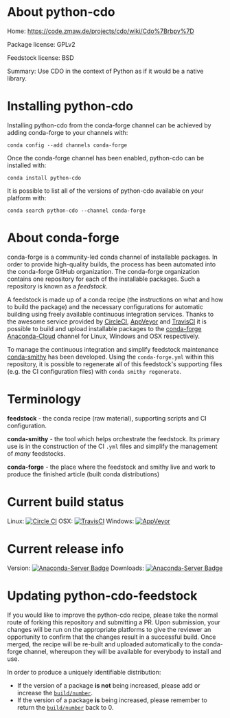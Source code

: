 About python-cdo
================

Home: https://code.zmaw.de/projects/cdo/wiki/Cdo%7Brbpy%7D

Package license: GPLv2

Feedstock license: BSD

Summary: Use CDO in the context of Python as if it would be a native library.



Installing python-cdo
=====================

Installing python-cdo from the conda-forge channel can be achieved by adding conda-forge to your channels with:

```
conda config --add channels conda-forge
```

Once the conda-forge channel has been enabled, python-cdo can be installed with:

```
conda install python-cdo
```

It is possible to list all of the versions of python-cdo available on your platform with:

```
conda search python-cdo --channel conda-forge
```


About conda-forge
=================

conda-forge is a community-led conda channel of installable packages.
In order to provide high-quality builds, the process has been automated into the
conda-forge GitHub organization. The conda-forge organization contains one repository 
for each of the installable packages. Such a repository is known as a *feedstock*.

A feedstock is made up of a conda recipe (the instructions on what and how to build
the package) and the necessary configurations for automatic building using freely
available continuous integration services. Thanks to the awesome service provided by
[CircleCI](https://circleci.com/), [AppVeyor](http://www.appveyor.com/)
and [TravisCI](https://travis-ci.org/) it is possible to build and upload installable
packages to the [conda-forge](https://anaconda.org/conda-forge)
[Anaconda-Cloud](http://docs.anaconda.org/) channel for Linux, Windows and OSX respectively.

To manage the continuous integration and simplify feedstock maintenance
[conda-smithy](http://github.com/conda-forge/conda-smithy) has been developed.
Using the ``conda-forge.yml`` within this repository, it is possible to regenerate all of
this feedstock's supporting files (e.g. the CI configuration files) with ``conda smithy regenerate``.


Terminology
===========

**feedstock** - the conda recipe (raw material), supporting scripts and CI configuration.

**conda-smithy** - the tool which helps orchestrate the feedstock.
                   Its primary use is in the construction of the CI ``.yml`` files
                   and simplify the management of *many* feedstocks.

**conda-forge** - the place where the feedstock and smithy live and work to
                  produce the finished article (built conda distributions)

Current build status
====================
Linux: [![Circle CI](https://circleci.com/gh/conda-forge/python-cdo-feedstock.svg?style=svg)](https://circleci.com/gh/conda-forge/python-cdo-feedstock)
OSX: [![TravisCI](https://travis-ci.org/conda-forge/python-cdo-feedstock.svg?branch=master)](https://travis-ci.org/conda-forge/python-cdo-feedstock) 
Windows: [![AppVeyor](https://ci.appveyor.com/api/projects/status/github/conda-forge/python-cdo-feedstock?svg=True)](https://ci.appveyor.com/project/conda-forge/python-cdo-feedstock/branch/master)

Current release info
====================
Version: [![Anaconda-Server Badge](https://anaconda.org/conda-forge/python-cdo/badges/version.svg)](https://anaconda.org/conda-forge/python-cdo)
Downloads: [![Anaconda-Server Badge](https://anaconda.org/conda-forge/python-cdo/badges/downloads.svg)](https://anaconda.org/conda-forge/python-cdo)


Updating python-cdo-feedstock
=============================

If you would like to improve the python-cdo recipe, please take the normal
route of forking this repository and submitting a PR. Upon submission, your changes will
be run on the appropriate platforms to give the reviewer an opportunity to confirm that the
changes result in a successful build. Once merged, the recipe will be re-built and uploaded
automatically to the conda-forge channel, whereupon they will be available for everybody to
install and use.

In order to produce a uniquely identifiable distribution:
 * If the version of a package **is not** being increased, please add or increase
   the [``build/number``](http://conda.pydata.org/docs/building/meta-yaml.html#build-number-and-string). 
 * If the version of a package **is** being increased, please remember to return
   the [``build/number``](http://conda.pydata.org/docs/building/meta-yaml.html#build-number-and-string)
   back to 0.
